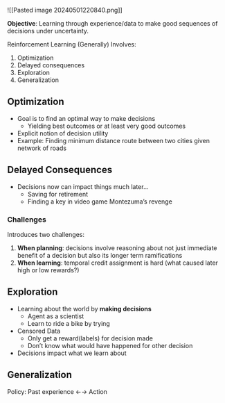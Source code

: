 ![[Pasted image 20240501220840.png]]

**Objective**: Learning through experience/data to make good sequences of decisions under uncertainty.

Reinforcement Learning (Generally) Involves:
1. Optimization
2. Delayed consequences
3. Exploration
4. Generalization

## Optimization
- Goal is to find an optimal way to make decisions 
	- Yielding best outcomes or at least very good outcomes 
- Explicit notion of decision utility 
- Example: Finding minimum distance route between two cities given network of roads

## Delayed Consequences
- Decisions now can impact things much later... 
	- Saving for retirement
	- Finding a key in video game Montezuma’s revenge 

### Challenges
Introduces two challenges: 
1. **When planning**: decisions involve reasoning about not just immediate benefit of a decision but also its longer term ramifications 
2. **When learning**: temporal credit assignment is hard (what caused later high or low rewards?)

## Exploration
- Learning about the world by **making decisions**
	- Agent as a scientist
	- Learn to ride a bike by trying
- Censored Data
	- Only get a reward(labels) for decision made
	- Don’t know what would have happened for other decision
- Decisions impact what we learn about

## Generalization
Policy: Past experience ←→ Action


